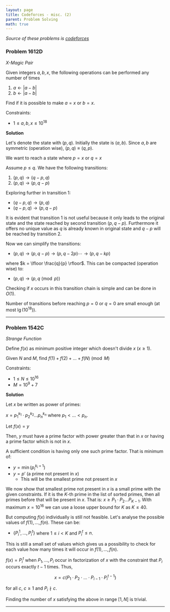 ```yaml
---
layout: page
title: Codeforces - misc. (2)
parent: Problem Solving
math: true
---
```


*Source of these problems is [codeforces](http://codeforces.com)*

### Problem 1612D

*X-Magic Pair*

Given integers $a, b, x$, the following operations can be performed any number of times
1. $a \leftarrow \vert a - b \vert$
1. $b \leftarrow \vert a - b \vert$

Find if it is possible to make $a = x$
or $b = x$.

Constraints:
- $1 \le a, b, x \le 10^{18}$

**Solution**

Let's denote the state with $(p, q)$.
Initially the state is $(a, b)$.
Since $a, b$ are symmetric (operation wise), $(p, q) \equiv (q, p)$.

We want to reach a state where $p = x$ or $q = x$

Assume $p \le q$. We have the following transitions:
1. $(p, q) \rightarrow (q - p, q)$
1. $(p, q) \rightarrow (p, q - p)$

Exploring further in transition 1:
- $(q - p, q) \rightarrow (p, q)$
- $(q - p, q) \rightarrow (p, q - p)$

It is evident that transition 1 is not useful because it only leads to
the original state and the state reached by second transition $(p, q - p)$.
Furthermore it offers no unique value as $q$ is already known in original state and $q - p$ will
be reached by transition 2.

Now we can simplify the transitions:
- $(p, q) \rightarrow (p, q - p) \rightarrow (p, q - 2p) \cdots \rightarrow (p, q - kp)$

where $k = \lfloor \frac{q}{p} \rfloor$.
This can be compacted (operation wise) to:
- $(p, q) \rightarrow (p, q \pmod p)$

Checking if $x$ occurs in this transition chain is simple
and can be done in $O(1)$.

Number of transitions before reaching $p = 0$ or $q = 0$
are small enough (at most $\lg(10^{18})$).

***

### Problem 1542C

*Strange Function*

Define $f(x)$ as minimum positive integer which doesn't
divide $x$ ($x \ge 1$).

Given $N$ and $M$, find $f(1) + f(2) + \ldots + f(N) \pmod M$

Constraints:
- $1 \le N \le 10^{16}$
- $M = 10^9 + 7$

**Solution**

Let $x$ be written as power of primes:

$x = p_1^{k_1} \cdot p_2^{k_2} \ldots p_n^{k_n}$
where $p_1 \lt \ldots \lt p_n$.

Let $f(x) = y$

Then, $y$ must have a prime factor with power greater
than that in $x$ or having a prime factor which is not in $x$.

A sufficient condition is having only one such prime factor.
That is minimum of:
- $y = \min \left( p_i^{k_i + 1} \right)$
- $y = p'$ (a prime not present in $x$)
  - This will be the smallest prime not present in $x$

We now show that smallest prime not present in $x$ is a small
prime with the given constraints. If it is the $K$-th prime in
the list of sorted primes, then all primes before that will be present in $x$.
That is: $x \ge P_1 \cdot P_2 \ldots P_{K-1}$.
With maximum $x = 10^{16}$ we can use a loose upper bound for $K$ as $K \le 40$.

But computing $f(x)$ individually is still not feasible.
Let's analyse the possible values of $f(1), \ldots, f(n)$.
These can be:
- $\{ P_i^1, \ldots,P_i^{t} \}$ where $1 \le i \lt K$ and $P_i^{t} \le n$.

This is still a small set of values which gives us a 
possibility to check for each value how many times it will
occur in $f(1), \ldots, f(n)$.

$f(x) = P_i^t$ when $P_1,\ldots,P_i$  occur in factorization of $x$ with the constraint
that $P_i$ occurs exactly $t-1$ times. Thus,

$$
x = c \left( P_1 \cdot P_2 \cdot \ldots \cdot P_{i-1} \cdot P_i^{t-1} \right)
$$

for all $c$, $c \ge 1$ and $P_i \nmid c$.

Finding the number of $x$ satisfying the above in range $[1, N]$ is trivial.

***
